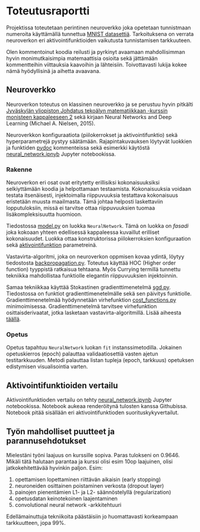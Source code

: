 # Toteutusraportti

Projektissa toteutetaan perintinen neuroverkko joka opetetaan tunnistmaan numeroita käyttämällä tunnettua [MNIST datasettiä](https://en.wikipedia.org/wiki/MNIST_database). Tarkoituksena on verrata neuroverkon eri aktivointifunktioiden vaikutusta tunnistamisen tarkkuuteen.

Olen kommentoinut koodia reilusti ja pyrkinyt avaamaan mahdollisimman hyvin monimutkaisimpia matemaattisia osioita sekä jättämään kommentteihin viittauksia kaavoihin ja lähteisiin. Toivottavasti lukija kokee nämä hyödyllisinä ja aihetta avaavana.

## Neuroverkko

Neuroverkon toteutus on klassinen neuroverkko ja se perustuu hyvin pitkälti [Jyväskylän yliopiston Johdatus tekoälyn matematiikkaan -kurssin monisteen kappaleeseen 2](https://tim.jyu.fi/view/143092#keinotekoiset-neuroverkot-artificial-neural-networks) sekä kirjaan Neural Networks and Deep Learning (Michael A. Nielsen, 2015).

Neuroverkkon konfiguraatiota (piilokerrokset ja aktivointifunktio) sekä hyperparametrejä pystyy säätämään. Rajapintakuvauksen löytyvät luokkien ja funktiden [pydoc](https://docs.python.org/3/library/pydoc.html) kommenteissa sekä esimerkki käytöstä [neural_network.ipnyb](src/neural_network.ipynb) Jupyter notebookissa.

### Rakenne

Neuroverkon eri osat ovat eritytetty erillisiksi kokonaisuuksiksi selkiyttämään koodia ja helpottamaan testaamista. Kokonaisuuksia voidaan testata itsenäisesti, injektoimalla riippuvuuksia testattava kokonaisuus eristetään muusta maailmasta. Tämä johtaa helposti laskettaviin lopputuloksiin, missä ei tarvitse ottaa riippuvuuksien tuomaa lisäkompleksisuutta huomioon.

Tiedostossa [model.py](src/model.py) on luokka `NeuralNetwork`. Tämä on luokka on *fasadi*  joka kokoaan yhteen edellisessä kappaleessa kuvaillut erilliset kokonaisuudet. Luokka ottaa konstruktorissa piilokerroksien konfiguraation sekä [aktivointifunktion](src/activation_functions.ipynb) parametreinä.

Vastavirta-algoritmi, joka on neuroverkon oppmisen kovaa ydintä, löytyy tiedostosta [backpropagation.py](src/backpropagation.py). Toteutus käyttää HOC (Higher order function) tyyppistä ratkaisua tehtaana. Myös Currying termillä tunnettu tekniikka mahdollistaa funktiolle elegantin riippuvuuksien injektoinnin.

Samaa tekniikkaa käyttää Stokastinen gradienttimenetelmä [sgd.py](src/sgd.py). Tiedostossa on funktiot gradienttimenetelmälle sekä sen päivitys funktiolle. Gradienttimenetelmää hyödynnetään virhefunktion [cost_functions.py](src/cost_functions.py) minimoimisessa. Gradienttimenetelmä tarvitsee virhefunktion osittaisderivaatat, jotka lasketaan vastavirta-algoritmillä. Lisää aiheesta [täällä](https://tim.jyu.fi/view/143092#neuroverkon-opettaminen).

### Opetus

Opetus tapahtuu `NeuralNetwork` luokan `fit` instanssimetodilla. Jokainen opetuskierros (epoch) palauttaa validaatiosettiä vasten ajetun testitarkkuuden. Metodi palauttaa listan tupleja (epoch, tarkkuus) opetuksen edistymisen visualisointia varten.

## Aktivointifunktioiden vertailu

Aktivointifunktioden vertailu on tehty [neural_network.ipynb](src/neural_network.ipynb) Jupyter notebookissa. Notebook aukeaa renderöitynä tulosten kanssa Githubissa. Notebook pitää sisällään eri aktivointifunktioden suorituskykyvertailut.

## Työn mahdolliset puutteet ja parannusehdotukset

Mielestäni työni laajuus on kurssille sopiva. Paras tulokseni on 0.9646. Mikäli tätä halutaan parantaa ja kurssi olisi esim 10op laajuinen, olisi jatkokehitettävää hyvinkin paljon. Esim:
1. opettamisen lopettaminen riittävän aikaisin (early stopping)
1. neuroneiden osittainen poistaminen verkosta (dropout layer)
1. painojen pienentämien L1- ja L2- säännöstelyllä (regularization)
1. opetusdatan keinotekoinen laajentaminen
1. convolutional neural network -arkkitehtuuri

Edellämainuttuja tekniikoita päästäisiin jo huomattavasti korkeampaan tarkkuutteen, jopa 99%.